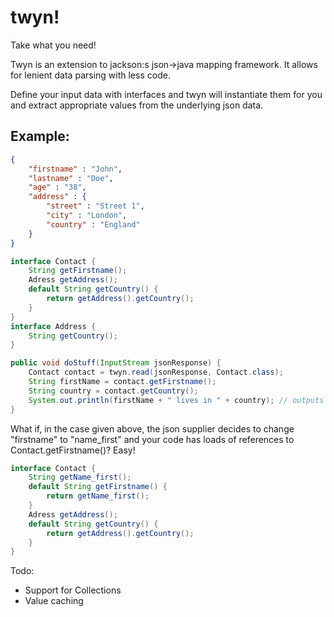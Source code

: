 twyn!
==============
Take what you need!

Twyn is an extension to jackson:s json->java mapping framework. It allows for lenient data parsing with less code.

Define your input data with interfaces and twyn will instantiate them for you and extract appropriate values from the underlying json data. 

Example:
--------
```json
{
	"firstname" : "John",
	"lastname" : "Doe",
	"age" : "38",
	"address" : {
		"street" : "Street 1",
		"city" : "London",
		"country" : "England"
	}
}
```

```java
interface Contact {
	String getFirstname();
	Adress getAddress();
	default String getCountry() {
		return getAddress().getCountry();
	}
}
interface Address {
	String getCountry();
}

public void doStuff(InputStream jsonResponse) {
	Contact contact = twyn.read(jsonResponse, Contact.class);
	String firstName = contact.getFirstname();
	String country = contact.getCountry();
	System.out.println(firstName + " lives in " + country); // outputs "John lives in England"
}
```

What if, in the case given above, the json supplier decides to change "firstname" to "name_first" and your code has loads of references to Contact.getFirstname()? Easy!
```java
interface Contact {
	String getName_first();
	default String getFirstname() {
		return getName_first(); 
	}
	Adress getAddress();
	default String getCountry() {
		return getAddress().getCountry();
	}
}
```


Todo:
* Support for Collections
* Value caching

